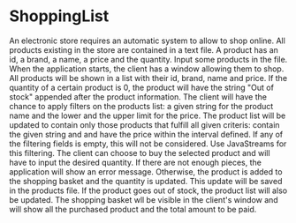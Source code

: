 # ShoppingList
An electronic store requires an automatic system to allow to shop online. All products existing in the store are contained in a text file.
A product has an id, a brand, a name, a price and the quantity. Input some products in the file.
When the application starts, the client has a window allowing them to shop. All products will be shown in a list with their id, brand, name and price. If the quantity of a certain product is 0, the product will have the string "Out of stock" appended after the product information.
The client will have the chance to apply filters on the products list: a given string for the product name and the lower and the upper limit for the price.
The product list will be updated to contain only those products that fulfill all given criteris: contain the given string and and have the price
within the interval defined. If any of the filtering fields is empty, this will not be considered. Use JavaStreams for this filtering.
The client can choose to buy the selected product and will have to input the desired quantity. If there are not enough pieces, the application 
will show an error message. Otherwise, the product is added to the shopping basket and the quantity is updated. This update will be saved in the products file.
If the product goes out of stock, the product list will also be updated.
The shopping basket wll be visible in the client's window and will show all the purchased product and the total amount to be paid.
